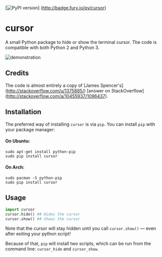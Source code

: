 [![PyPI version](https://badge.fury.io/py/cursor.svg)]
(http://badge.fury.io/py/cursor)

# cursor
A small Python package to hide or show the terminal cursor. The code is
compatible with both Python 2 and Python 3.

![demonstration](http://i.imgur.com/2iXviMi.gif)

## Credits
The code is almost entirely a copy of
[James Spencer's]
(http://stackoverflow.com/u/1375885/) 
[answer on StackOverflow]
(http://stackoverflow.com/a/10455937/1096437).

## Installation
The preferred way of installing `cursor` is via `pip`.
You can install `pip` with your package manager:

#### On Ubuntu:
    
    sudo apt-get install python-pip
    sudo pip install cursor

#### On Arch:
    
    sudo pacman -S python-pip
    sudo pip install cursor

## Usage

```python
import cursor
cursor.hide() ## Hides the cursor
cursor.show() ## Shows the cursor
```

Note that the cursor will stay hidden until you call `cursor.show()` — 
even after exiting your python script!

Because of that, `pip` will install two
scripts, which can be run from the command line: `cursor_hide` and
`cursor_show`.
